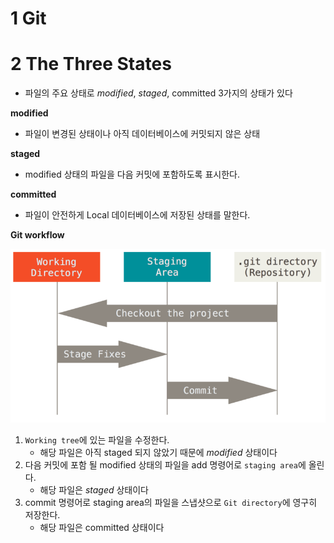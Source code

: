 # 1 Git





# 2 The Three States

- 파일의 주요 상태로 *modified*, *staged*, committed 3가지의 상태가 있다



**modified**

- 파일이 변경된 상태이나 아직 데이터베이스에 커밋되지 않은 상태

**staged**

- modified 상태의 파일을 다음 커밋에 포함하도록 표시한다.

**committed**

- 파일이 안전하게 Local 데이터베이스에 저장된 상태를 말한다.



**Git workflow**

![Working tree, staging area, and Git directory.](images/areas.png)

1. `Working tree`에 있는 파일을 수정한다.
   - 해당 파일은 아직 staged 되지 않았기 때문에 *modified* 상태이다
2. 다음 커밋에 포함 될 modified 상태의 파일을 add 명령어로 `staging area`에 올린다.
   - 해당 파일은 *staged* 상태이다
3. commit 명령어로 staging area의 파일을 스냅샷으로 `Git directory`에 영구히 저장한다.
   - 해당 파일은 committed 상태이다